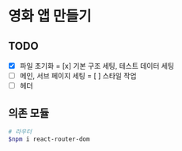 # 영화 앱 만들기
## TODO
- [x] 파일 초기화
= [x] 기본 구조 세팅, 테스트 데이터 세팅
- [ ] 메인, 서브 페이지 세팅
= [ ] 스타일 작업
- [ ] 헤더

## 의존 모듈
```bash
# 라우터
$npm i react-router-dom
```